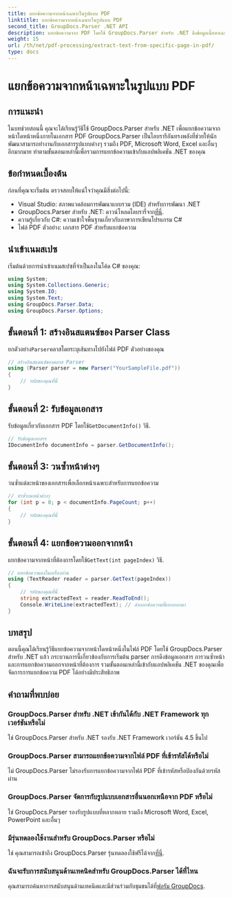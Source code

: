 ```yaml
---
title: แยกข้อความจากหน้าเฉพาะในรูปแบบ PDF
linktitle: แยกข้อความจากหน้าเฉพาะในรูปแบบ PDF
second_title: GroupDocs.Parser .NET API
description: แยกข้อความจาก PDF โดยใช้ GroupDocs.Parser สำหรับ .NET ดึงข้อมูลเนื้อหาเฉพาะหน้าได้อย่างง่ายดายด้วยไลบรารีอันทรงพลังนี้
weight: 15
url: /th/net/pdf-processing/extract-text-from-specific-page-in-pdf/
type: docs
---
```

# แยกข้อความจากหน้าเฉพาะในรูปแบบ PDF

## การแนะนำ
ในบทช่วยสอนนี้ คุณจะได้เรียนรู้วิธีใช้ GroupDocs.Parser สำหรับ .NET เพื่อแยกข้อความจากหน้าใดหน้าหนึ่งภายในเอกสาร PDF GroupDocs.Parser เป็นไลบรารีอันทรงพลังที่ช่วยให้นักพัฒนาสามารถทำงานกับเอกสารรูปแบบต่างๆ รวมถึง PDF, Microsoft Word, Excel และอื่นๆ อีกมากมาย ทำตามขั้นตอนเหล่านี้เพื่อรวมการแยกข้อความเข้ากับแอปพลิเคชัน .NET ของคุณ
## ข้อกำหนดเบื้องต้น
ก่อนที่คุณจะเริ่มต้น ตรวจสอบให้แน่ใจว่าคุณมีสิ่งต่อไปนี้:
- Visual Studio: สภาพแวดล้อมการพัฒนาแบบรวม (IDE) สำหรับการพัฒนา .NET
-  GroupDocs.Parser สำหรับ .NET: ดาวน์โหลดไลบรารี่จาก[ที่นี่](https://releases.groupdocs.com/parser/net/).
- ความรู้เกี่ยวกับ C#: ความเข้าใจพื้นฐานเกี่ยวกับภาษาการเขียนโปรแกรม C#
- ไฟล์ PDF ตัวอย่าง: เอกสาร PDF สำหรับแยกข้อความ

## นำเข้าเนมสเปซ
เริ่มต้นด้วยการนำเข้าเนมสเปซที่จำเป็นลงในโค้ด C# ของคุณ:
```csharp
using System;
using System.Collections.Generic;
using System.IO;
using System.Text;
using GroupDocs.Parser.Data;
using GroupDocs.Parser.Options;
```
## ขั้นตอนที่ 1: สร้างอินสแตนซ์ของ Parser Class
 ยกตัวอย่าง`Parser`คลาสโดยระบุเส้นทางไปยังไฟล์ PDF ตัวอย่างของคุณ
```csharp
// สร้างอินสแตนซ์ของคลาส Parser
using (Parser parser = new Parser("YourSampleFile.pdf"))
{
    // รหัสของคุณที่นี่
}
```
## ขั้นตอนที่ 2: รับข้อมูลเอกสาร
 รับข้อมูลเกี่ยวกับเอกสาร PDF โดยใช้`GetDocumentInfo()` วิธี.
```csharp
// รับข้อมูลเอกสาร
IDocumentInfo documentInfo = parser.GetDocumentInfo();
```
## ขั้นตอนที่ 3: วนซ้ำหน้าต่างๆ
วนซ้ำแต่ละหน้าของเอกสารเพื่อเลือกหน้าเฉพาะสำหรับการแยกข้อความ
```csharp
// ทำซ้ำบนหน้าต่างๆ
for (int p = 0; p < documentInfo.PageCount; p++)
{
    // รหัสของคุณที่นี่
}
```
## ขั้นตอนที่ 4: แยกข้อความออกจากหน้า
 แยกข้อความจากหน้าที่ต้องการโดยใช้`GetText(int pageIndex)` วิธี.
```csharp
// แยกข้อความลงในเครื่องอ่าน
using (TextReader reader = parser.GetText(pageIndex))
{
    // รหัสของคุณที่นี่
    string extractedText = reader.ReadToEnd();
    Console.WriteLine(extractedText); // ส่งออกข้อความที่แยกออกมา
}
```

## บทสรุป
ตอนนี้คุณได้เรียนรู้วิธีแยกข้อความจากหน้าใดหน้าหนึ่งในไฟล์ PDF โดยใช้ GroupDocs.Parser สำหรับ .NET แล้ว กระบวนการนี้เกี่ยวข้องกับการเริ่มต้น parser การดึงข้อมูลเอกสาร การวนซ้ำหน้า และการแยกข้อความออกจากหน้าที่ต้องการ รวมขั้นตอนเหล่านี้เข้ากับแอปพลิเคชัน .NET ของคุณเพื่อจัดการการแยกข้อความ PDF ได้อย่างมีประสิทธิภาพ

## คำถามที่พบบ่อย
### GroupDocs.Parser สำหรับ .NET เข้ากันได้กับ .NET Framework ทุกเวอร์ชันหรือไม่
ใช่ GroupDocs.Parser สำหรับ .NET รองรับ .NET Framework เวอร์ชัน 4.5 ขึ้นไป
### GroupDocs.Parser สามารถแยกข้อความจากไฟล์ PDF ที่เข้ารหัสได้หรือไม่
ไม่ GroupDocs.Parser ไม่รองรับการแยกข้อความจากไฟล์ PDF ที่เข้ารหัสหรือป้องกันด้วยรหัสผ่าน
### GroupDocs.Parser จัดการกับรูปแบบเอกสารอื่นนอกเหนือจาก PDF หรือไม่
ใช่ GroupDocs.Parser รองรับรูปแบบที่หลากหลาย รวมถึง Microsoft Word, Excel, PowerPoint และอื่นๆ
### มีรุ่นทดลองใช้งานสำหรับ GroupDocs.Parser หรือไม่
 ใช่ คุณสามารถเข้าถึง GroupDocs.Parser รุ่นทดลองใช้ฟรีได้จาก[ที่นี่](https://releases.groupdocs.com/).
### ฉันจะรับการสนับสนุนด้านเทคนิคสำหรับ GroupDocs.Parser ได้ที่ไหน
 คุณสามารถค้นหาการสนับสนุนด้านเทคนิคและมีส่วนร่วมกับชุมชนได้ที่[ฟอรัม GroupDocs](https://forum.groupdocs.com/c/parser/17).